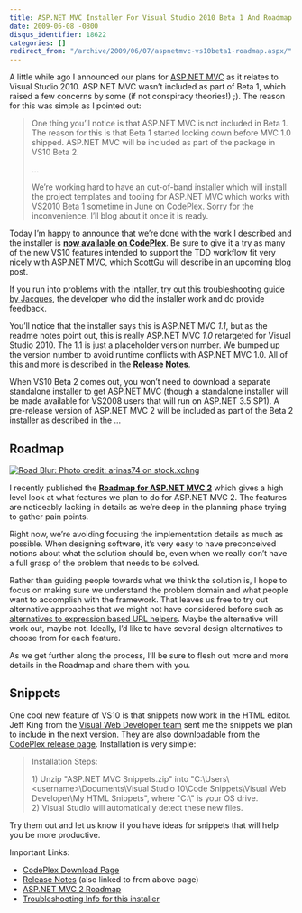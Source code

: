 ```yaml
---
title: ASP.NET MVC Installer For Visual Studio 2010 Beta 1 And Roadmap
date: 2009-06-08 -0800
disqus_identifier: 18622
categories: []
redirect_from: "/archive/2009/06/07/aspnetmvc-vs10beta1-roadmap.aspx/"
---
```


A little while ago I announced our plans for [ASP.NET
MVC](http://asp.net/mvc "ASP.NET MVC Website") as it relates to Visual
Studio 2010. ASP.NET MVC wasn’t included as part of Beta 1, which raised
a few concerns by some (if not conspiracy theories!) ;). The reason for
this was simple as I pointed out:

> One thing you’ll notice is that ASP.NET MVC is not included in Beta 1.
> The reason for this is that Beta 1 started locking down before MVC 1.0
> shipped. ASP.NET MVC will be included as part of the package in VS10
> Beta 2.
>
> …
>
> We’re working hard to have an out-of-band installer which will install
> the project templates and tooling for ASP.NET MVC which works with
> VS2010 Beta 1 sometime in June on CodePlex. Sorry for the
> inconvenience. I’ll blog about it once it is ready.

Today I’m happy to announce that we’re done with the work I described
and the installer is [**now available on
CodePlex**](http://aspnet.codeplex.com/Release/ProjectReleases.aspx?ReleaseId=28527 "ASP.NET MVC For Visual Studio 2010 Beta 1").
Be sure to give it a try as many of the new VS10 features intended to
support the TDD workflow fit very nicely with ASP.NET MVC, which
[ScottGu](http://weblogs.asp.net/scottgu "Scott Guthrie's Blog") will
describe in an upcoming blog post.

If you run into problems with the intaller, try out this
[troubleshooting guide by
Jacques](http://weblogs.asp.net/jacqueseloff/archive/2009/06/09/troubleshooting-the-mvc-installer-for-visual-studio-2010-beta-1.aspx "Troubleshooting the MVC for VS10 Beta 1 installer"),
the developer who did the installer work and do provide feedback.

You’ll notice that the installer says this is ASP.NET MVC *1.1*, but as
the readme notes point out, this is really ASP.NET MVC *1.0* retargeted
for Visual Studio 2010. The 1.1 is just a placeholder version number. We
bumped up the version number to avoid runtime conflicts with ASP.NET MVC
1.0. All of this and more is described in the [**Release
Notes**](http://aspnet.codeplex.com/Release/ProjectReleases.aspx?ReleaseId=28527#DownloadId=71127 "Release Notes").

When VS10 Beta 2 comes out, you won’t need to download a separate
standalone installer to get ASP.NET MVC (though a standalone installer
will be made available for VS2008 users that will run on ASP.NET 3.5
SP1). A pre-release version of ASP.NET MVC 2 will be included as part of
the Beta 2 installer as described in the …

Roadmap
-------

[![Road Blur: Photo credit: arinas74 on
stock.xchng](https://haacked.com/images/haacked_com/WindowsLiveWriter/ASP.NETMVCInstallerForVisualStudio2010Be_7EAC/fast-road_3.jpg "Road Blur. Photo credit: arinas74 on stock.xchng")](http://www.sxc.hu/photo/1158482 "Photo credit: arinas74 on stock.xchng")

I recently published the [**Roadmap for ASP.NET MVC
2**](http://aspnet.codeplex.com/Wiki/View.aspx?title=Road%20Map&referringTitle=Home "ASP.NET MVC Roadmap")
which gives a high level look at what features we plan to do for ASP.NET
MVC 2. The features are noticeably lacking in details as we’re deep in
the planning phase trying to gather pain points.

Right now, we’re avoiding focusing the implementation details as much as
possible. When designing software, it’s very easy to have preconceived
notions about what the solution should be, even when we really don’t
have a full grasp of the problem that needs to be solved.

Rather than guiding people towards what we think the solution is, I hope
to focus on making sure we understand the problem domain and what people
want to accomplish with the framework. That leaves us free to try out
alternative approaches that we might not have considered before such as
[alternatives to expression based URL
helpers](https://haacked.com/archive/2009/06/02/alternative-to-expressions.aspx "Alternative Approach to strongly typed helpers").
Maybe the alternative will work out, maybe not. Ideally, I’d like to
have several design alternatives to choose from for each feature.

As we get further along the process, I’ll be sure to flesh out more and
more details in the Roadmap and share them with you.

Snippets
--------

One cool new feature of VS10 is that snippets now work in the HTML
editor. Jeff King from the [Visual Web Developer
team](http://blogs.msdn.com/webdevtools/ "Visual Web Developer Team Blog")
sent me the snippets we plan to include in the next version. They are
also downloadable from the [CodePlex release
page](http://aspnet.codeplex.com/Release/ProjectReleases.aspx?ReleaseId=28527 "Release page").
Installation is very simple:

> Installation Steps:
>
> ​1) Unzip "ASP.NET MVC Snippets.zip" into
> "C:\\Users\\\<username\>\\Documents\\Visual Studio 10\\Code
> Snippets\\Visual Web Developer\\My HTML Snippets", where "C:\\" is
> your OS drive. \
> 2) Visual Studio will automatically detect these new files.

Try them out and let us know if you have ideas for snippets that will
help you be more productive.

Important Links:

-   [CodePlex Download
    Page](http://aspnet.codeplex.com/Release/ProjectReleases.aspx?ReleaseId=28527 "ASP.NET MVC For Visual Studio 2010 Beta 1")
-   [Release
    Notes](http://aspnet.codeplex.com/Release/ProjectReleases.aspx?ReleaseId=28527#DownloadId=71127 "ASP.NET MVC For Visual Studio 2010 Beta 1 Release Notes")
    (also linked to from above page)
-   [ASP.NET MVC 2
    Roadmap](http://aspnet.codeplex.com/Wiki/View.aspx?title=Road%20Map&referringTitle=Home "ASP.NET MVC 2 Roadmap")
-   [Troubleshooting Info for this
    installer](http://weblogs.asp.net/jacqueseloff/archive/2009/06/09/troubleshooting-the-mvc-installer-for-visual-studio-2010-beta-1.aspx "Troubleshooting the MVC for VS10 Beta 1 installer")


